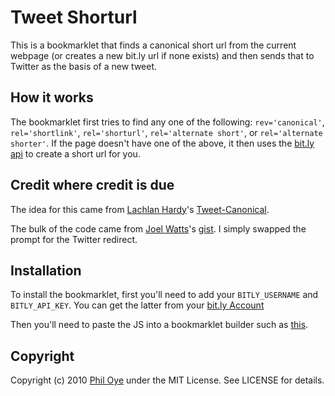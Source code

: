 # Tweet Shorturl

This is a bookmarklet that finds a canonical short url from the current webpage (or creates a new bit.ly url if none exists) and then sends that to Twitter as the basis of a new tweet.

## How it works

The bookmarklet first tries to find any one of the following: `rev='canonical'`, `rel='shortlink'`, `rel='shorturl'`, `rel='alternate short'`, or `rel='alternate shorter'`. If the page doesn't have one of the above, it then uses the [bit.ly](http://bit.ly) [api](http://code.google.com/p/bitly-api/wiki/ApiDocumentation) to create a short url for you.


## Credit where credit is due

The idea for this came from [Lachlan Hardy](http://twitter.com/lachlanhardy)'s [Tweet-Canonical](http://github.com/lachlanhardy/tweet-canonical/). 

The bulk of the code came from [Joel Watts](https://twitter.com/jpwatts)'s [gist](https://gist.github.com/418716/cfa414ffe6c6670e18c6238bee0402e7cd2b9638). I simply swapped the prompt for the Twitter redirect.


## Installation

To install the bookmarklet, first you'll need to add your `BITLY_USERNAME` and `BITLY_API_KEY`. You can get the latter from your [bit.ly Account](http://bit.ly/a/account)

Then you'll need to paste the JS into a bookmarklet builder such as [this](http://subsimple.com/bookmarklets/jsbuilder.htm).

## Copyright

Copyright (c) 2010 [Phil Oye](http://twitter.com/philoye) under the MIT License. See LICENSE for details.

